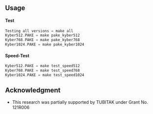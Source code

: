 
## Usage

#### Test

```c
Testing all versions = make all
Kyber512.PAKE = make pake_kyber512
Kyber768.PAKE = make pake_kyber768
Kyber1024.PAKE = make pake_kyber1024
```


#### Speed-Test

```c
Kyber512.PAKE = make test_speed512
Kyber768.PAKE = make test_speed768
Kyber1024.PAKE = make test_speed1024
```


## Acknowledgment

- This research was partially supported by TUBITAK under Grant No. 121R006

  
